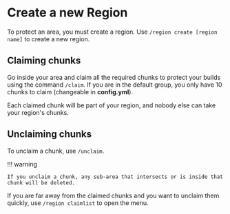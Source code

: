 # Create a new Region

To protect an area, you must create a region. Use `/region create [region name]` to create a new region.

## Claiming chunks

Go inside your area and claim all the required chunks to protect your builds using the command `/claim`. If you are in the default group, you only have 10 chunks to claim (changeable in **config.yml**).

Each claimed chunk will be part of your region, and nobody else can take your region's chunks.

## Unclaiming chunks

To unclaim a chunk, use `/unclaim`.

!!! warning

    If you unclaim a chunk, any sub-area that intersects or is inside that chunk will be deleted.

If you are far away from the claimed chunks and you want to unclaim them quickly, use `/region claimlist` to open the menu.
